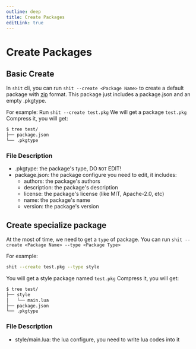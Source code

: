 ```yaml
---
outline: deep
title: Create Packages
editLink: true
---
```


# Create Packages

## Basic Create
In `shit` cli, you can run `shit --create <Package Name>` to create a default package with [zip](https://docs.fileformat.com/compression/zip/) format.
This package just includes a package.json and an empty .pkgtype.

For example:
Run `shit --create test.pkg`
We will get a package `test.pkg`
Compress it, you will get:

```sh
$ tree test/
├── package.json
└── .pkgtype
```

### File Description
- .pkgtype: the package's type, DO `NOT` EDIT!
- package.json: the package configure you need to edit, it includes:
    - authors: the package's authors
    - description: the package's description
    - license: the package's license (like MIT, Apache-2.0, etc)
    - name: the package's name
    - version: the package's version


## Create specialize package
At the most of time, we need to get a `type` of package.
You can run `shit --create <Package Name> --type <Package Type>`

For example:
```sh
shit --create test.pkg --type style
```
You will get a style package named `test.pkg`
Compress it, you will get:

```sh
$ tree test/
├── style
│   └── main.lua
├── package.json
└── .pkgtype
```

### File Description
- style/main.lua: the lua configure, you need to write lua codes into it